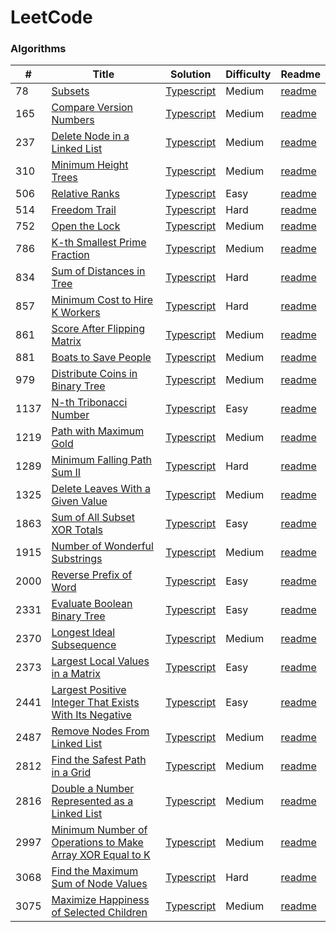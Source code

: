 # LeetCode

### Algorithms

| #    | Title                                                                                    | Solution                                                                                        | Difficulty | Readme                                                            |
| ---- | ---------------------------------------------------------------------------------------- | ----------------------------------------------------------------------------------------------- | ---------- | ----------------------------------------------------------------- |
| 78   | [Subsets](https://leetcode.com/problems/subsets/)                                        | [Typescript](./algorithms/78-Subsets/78-Subsets.ts)                                             | Medium     | [readme](./algorithms/78-Subsets/readme.md)                                         |
| 165  | [Compare Version Numbers](https://leetcode.com/problems/compare-version-numbers)         | [Typescript](./algorithms/165-Compare-Version-Numbers/165-Compare-Version-Numbers.ts)           | Medium     | [readme](/algorithms/165-Compare-Version-Numbers/readme.md)      |
| 237  | [Delete Node in a Linked List](https://leetcode.com/problems/delete-node-in-a-linked-list) | [Typescript](./algorithms/237-Delete-Node-in-a-Linked-List/237-Delete-Node-in-a-Linked-List.ts) | Medium   | [readme](./algorithms/237-Delete-Node-in-a-Linked-List/readme.md) | 
| 310  | [Minimum Height Trees](https://leetcode.com/problems/minimum-height-trees/)              | [Typescript](./algorithms/310-minimum-heigt-trees/310-minimum-height-trees.ts)                  | Medium     | [readme](./algorithms/310-minimum-heigt-trees/readme.md)          |
| 506  | [Relative Ranks](https://leetcode.com/problems/relative-ranks)                           | [Typescript](./algorithms/506-Relative-Ranks/506-Relative-Ranks.ts)                             | Easy       | [readme](./algorithms/506-Relative-Ranks/readme.md)                                  |
| 514  | [Freedom Trail](https://leetcode.com/problems/freedom-trail)                             | [Typescript](./algorithms/514-Freddom-Trail/514-Freedom-Trail.ts)                               | Hard       | [readme](./algorithms/514-Freddom-Trail/readme.md)                                  |
| 752  | [Open the Lock](https://leetcode.com/problems/open-the-lock/description/)                | [Typescript](./algorithms/752-open-the-lock/752-open-the-lock.ts)                               | Medium     | [readme](./algorithms/752-open-the-lock/readme.md)                                  |
| 786  | [K-th Smallest Prime Fraction](https://leetcode.com/problems/k-th-smallest-prime-fraction) | [Typescript](./algorithms/786-K-th-Smallest-Prime-Fraction/786-K-th-Smallest-Prime-Fraction.ts) | Medium   | [readme](./algorithms/786-K-th-Smallest-Prime-Fraction/readme.md) |
| 834  | [Sum of Distances in Tree](https://leetcode.com/problems/sum-of-distances-in-tree)       | [Typescript](./algorithms/834-Sum-of-Distances-in-Tree/834-Sum-of-Distances-in-Tree.ts)         | Hard       | [readme](./algorithms/834-Sum-of-Distances-in-Tree/readme.md)     |
| 857  | [Minimum Cost to Hire K Workers](https://leetcode.com/problems/minimum-cost-to-hire-k-workers) | [Typescript](./algorithms/857-Minimum-Cost-to-Hire-K-Workers/857-Minimum-Cost-to-Hire-K-Workers.ts) | Hard | [readme](./algorithms/857-Minimum-Cost-to-Hire-K-Workers/readme.md) |
| 861  | [Score After Flipping Matrix](https://leetcode.com/problems/score-after-flipping-matrix) | [Typescript](./algorithms/861-Score-After-Flipping-Matrix/861-Score-After-Flipping-Matrix.ts)   | Medium     | [readme](./algorithms/861-Score-After-Flipping-Matrix/readme.md)  |
| 881  | [Boats to Save People](https://leetcode.com/problems/boats-to-save-people)               | [Typescript](./algorithms/881-Boats-to-Save-People/881-Boats-to-Save-People.ts)                 | Medium     | [readme](./algorithms/881-Boats-to-Save-People/readme.md)         |
| 979  | [Distribute Coins in Binary Tree](https://leetcode.com/problems/distribute-coins-in-binary-tree) | [Typescript](./algorithms/979-Distribute-Coins-in-Binary-Tree/979-Distribute-Coins-in-Binary-Tree.ts) | Medium | [readme](./algorithms/979-Distribute-Coins-in-Binary-Tree/readme.md) |
| 1137 | [N-th Tribonacci Number](https://leetcode.com/problems/n-th-tribonacci-number)           | [Typescript](./algorithms/1137-N-th-Tribonacci-Number/1137-N-th-Tribonacci-Number.ts)           | Easy       | [readme](./algorithms/1137-N-th-Tribonacci-Number/readme.md)      |
| 1219 | [Path with Maximum Gold](https://leetcode.com/problems/path-with-maximum-gold)           | [Typescript](./algorithms/1219-Path-with-Maximum-Gold/1219-Path-with-Maximum-Gold.ts)           | Medium     | [readme](./algorithms/1219-Path-with-Maximum-Gold/readme.md)      |
| 1289 | [Minimum Falling Path Sum II](https://leetcode.com/problems/minimum-falling-path-sum-ii) | [Typescript](./algorithms/1289-Minimum-Falling-Path-Sum-II/1289-Minimum-Falling-Path-Sum-II.ts) | Hard       | [readme](./algorithms/1289-Minimum-Falling-Path-Sum-II/readme.md) |
| 1325 | [Delete Leaves With a Given Value](https://leetcode.com/problems/delete-leaves-with-a-given-value) | [Typescript](./algorithms/1325-Delete-Leaves-With-a-Given-Value/1325-Delete-Leaves-With-a-Given-Value.ts) | Medium | [readme](./algorithms/1325-Delete-Leaves-With-a-Given-Value/readme.md) |
| 1863 | [Sum of All Subset XOR Totals](https://leetcode.com/problems/sum-of-all-subset-xor-totals) | [Typescript](./algorithms/1863-Sum-of-All-Subset-XOR-Totals/1863-Sum-of-All-Subset-XOR-Totals.ts) | Easy   | [readme](./algorithms/1863-Sum-of-All-Subset-XOR-Totals/readme.md) |
| 1915 | [Number of Wonderful Substrings](https://leetcode.com/problems/number-of-wonderful-substrings)| [Typescript](./algorithms/1915-Number-of-Wonderful-Substrings/1915-Number-of-Wonderful-Substrings.ts) | Medium | [readme](./algorithms/1915-Number-of-Wonderful-Substrings/readme.md) |
| 2000 | [Reverse Prefix of Word](https://leetcode.com/problems/reverse-prefix-of-word)           | [Typescript](./algorithms/2000-Reverse-prefix-of-Word/2000-Reverse-prefix-of-Word.ts)           | Easy       | [readme](./algorithms/2000-Reverse-prefix-of-Word/readme.md)      |
| 2331 | [Evaluate Boolean Binary Tree](https://leetcode.com/problems/evaluate-boolean-binary-tree) | [Typescript](./algorithms/2331-Evaluate-Boolean-Binary-Tree/2331-Evaluate-Boolean-Binary-Tree.ts) | Easy   | [readme](./algorithms/2331-Evaluate-Boolean-Binary-Tree/readme.md) |
| 2370 | [Longest Ideal Subsequence](https://leetcode.com/problems/longest-ideal-subsequence/)    | [Typescript](/algorithms/2370-Longest-Ideal-Subsequence/2370-Longest-Ideal-Subsequence.ts)      | Medium     | [readme](./algorithms/2370-Longest-Ideal-Subsequence/readme.md)   |
| 2373 | [Largest Local Values in a Matrix](https://leetcode.com/problems/largest-local-values-in-a-matrix) | [Typescript](./algorithms/2373-Largest-Local-Values-in-a-Matrix/2373-Largest-Local-Values-in-a-Matrix.ts) | Easy | [readme](./algorithms/2373-Largest-Local-Values-in-a-Matrix/readme.md) |
| 2441 | [Largest Positive Integer That Exists With Its Negative](https://leetcode.com/problems/largest-positive-integer-that-exists-with-its-negative) | [Typescript](./algorithms/2441-Largest-Positive-Integer-That-Exists-With-Its-Negative/2441-Largest-Positive-Integer-That-Exists-With-Its-Negative.ts) | Easy | [readme](./algorithms/2441-Largest-Positive-Integer-That-Exists-With-Its-Negative/readme.md) |
| 2487 | [Remove Nodes From Linked List](https://leetcode.com/problems/remove-nodes-from-linked-list) | [Typescript](./algorithms/2487-Remove-Nodes-From-Linked-List/2487-Remove-Nodes-From-Linked-List.ts) | Medium | [readme](./algorithms/2487-Remove-Nodes-From-Linked-List/readme.md) |
| 2812 | [Find the Safest Path in a Grid](https://leetcode.com/problems/find-the-safest-path-in-a-grid) | [Typescript](./algorithms/2812-Find-the-Safest-Path-in-a-Grid/2812-Find-the-Safest-Path-in-a-Grid.ts) | Medium | [readme](./algorithms/2812-Find-the-Safest-Path-in-a-Grid/readme.md) |
| 2816 | [Double a Number Represented as a Linked List](https://leetcode.com/problems/double-a-number-represented-as-a-linked-list) | [Typescript](./algorithms/2816-Double-a-Number-Represented-as-a-Linked-List/2816-Double-a-Number-Represented-as-a-Linked-List.ts) | Medium | [readme](./algorithms/2816-Double-a-Number-Represented-as-a-Linked-List/readme.md) |
| 2997 | [Minimum Number of Operations to Make Array XOR Equal to K](https://leetcode.com/problems/minimum-number-of-operations-to-make-array-xor-equal-to-k) | [Typescript](./algorithms/2997-Minimum-Number-of-Operations-to-Make-Array-XOR-Equal-to-K/2997-Minimum-Number-of-Operations-to-Make-Array-XOR-Equal-to-K.ts) | Medium | [readme](./algorithms/2997-Minimum-Number-of-Operations-to-Make-Array-XOR-Equal-to-K/readme.md) |
| 3068 | [Find the Maximum Sum of Node Values](https://leetcode.com/problems/find-the-maximum-sum-of-node-values) | [Typescript](./algorithms/3068-Find-the-Maximum-Sum-of-Node-Values/3068-Find-the-Maximum-Sum-of-Node-Values.ts) | Hard | [readme](./algorithms/3068-Find-the-Maximum-Sum-of-Node-Values/readme.md) |
| 3075 | [Maximize Happiness of Selected Children](https://leetcode.com/problems/maximize-happiness-of-selected-children) | [Typescript](./algorithms/3075-Maximize-Happiness-of-Selected-Children/3075-Maximize-Happiness-of-Selected-Children.ts) | Medium | [readme](./algorithms/3075-Maximize-Happiness-of-Selected-Children/readme.md) | 
